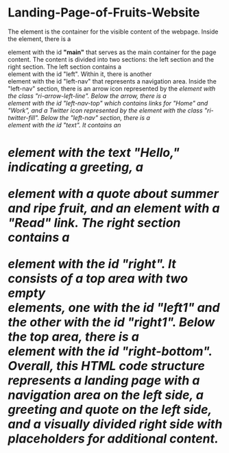 # Landing-Page-of-Fruits-Website

The **<body>** element is the container for the visible content of the webpage.
Inside the **<body>** element, there is a **<div>** element with the id **"main"** that serves as the main container for the page content.
The content is divided into two sections: the left section and the right section.
The left section contains a **<div>** element with the id "left". Within it, there is another **<div>** element with the id "left-nav" that represents a navigation area.
Inside the "left-nav" section, there is an arrow icon represented by the **<i>** element with the class "ri-arrow-left-line". Below the arrow, there is a **<div>** element with the id "left-nav-top" which contains links for "Home" and "Work", and a Twitter icon represented by the **<i>** element with the class "ri-twitter-fill".
Below the "left-nav" section, there is a **<div>** element with the id "text". It contains an **<h1>** element with the text "Hello," indicating a greeting, a **<p>** element with a quote about summer and ripe fruit, and an <a> element with a "Read" link.
The right section contains a **<div>** element with the id "right". It consists of a top area with two empty **<div>** elements, one with the id "left1" and the other with the id "right1".
Below the top area, there is a **<div>** element with the id "right-bottom".
Overall, this HTML code structure represents a landing page with a navigation area on the left side, a greeting and quote on the left side, and a visually divided right side with placeholders for additional content.
